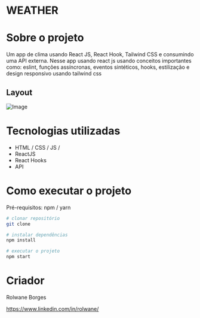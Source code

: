 # WEATHER 


# Sobre o projeto

Um app de clima usando React JS, React Hook, Tailwind CSS e consumindo uma API externa. Nesse app usando react js usando conceitos importantes como: eslint, funções assíncronas, eventos sintéticos, hooks, estilização e design responsivo usando tailwind css

## Layout 

![Image](https://imgur.com/a/jQJU4Dw "Wheater App")


# Tecnologias utilizadas
- HTML / CSS / JS / 
- ReactJS
- React Hooks
- API

# Como executar o projeto

Pré-requisitos: npm / yarn

```bash
# clonar repositório
git clone 

# instalar dependências
npm install

# executar o projeto
npm start
```

# Criador

Rolwane Borges

https://www.linkedin.com/in/rolwane/
